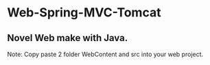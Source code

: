 # Web-Spring-MVC-Tomcat

<h2>Novel Web make with Java.</h2>

Note: Copy paste 2 folder WebContent and src into your web project.
